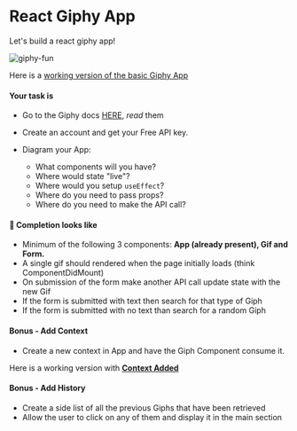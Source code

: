 # React Giphy App

Let's build a react giphy app!

![giphy-fun](https://i.imgur.com/DrAlUbT.png)



Here is a [working version of the basic Giphy App](https://pl515.csb.app/)

#### Your task is

* Go to the Giphy docs [HERE](https://developers.giphy.com/docs/), _read_ them
* Create an account and get your Free API key.

* Diagram your App:
  * What components will you have?
  * Where would state "live"?
  * Where would you setup  `useEffect`?
  * Where do you need to pass props?
  * Where do you need to make the API call?

#### 🚀 Completion looks like

* Minimum of the following 3 components: **App (already present), Gif and Form.**
* A single gif should rendered when the page initially loads (think ComponentDidMount)
* On submission of the form make another API call update state with the new Gif
* If the form is submitted with text then search for that type of Giph
* If the form is submitted with no text than search for a random Giph

#### Bonus - Add Context

* Create a new context in App and have the Giph Component consume it.

Here is a working version with **[Context Added](<https://udt5gq.csb.app/>
)**

#### Bonus - Add History

* Create a side list of all the previous Giphs that have been retrieved
* Allow the user to click on any of them and display it in the main section

